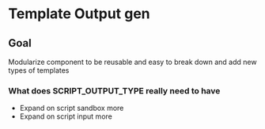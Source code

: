 # Template Output gen

## Goal

Modularize component to be reusable and easy to break down and add new types of templates

### What does SCRIPT_OUTPUT_TYPE really need to have

- Expand on script sandbox more
- Expand on script input more
